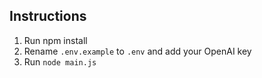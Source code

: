 ## Instructions
1. Run npm install
2. Rename `.env.example` to `.env` and add your OpenAI key
3. Run `node main.js`